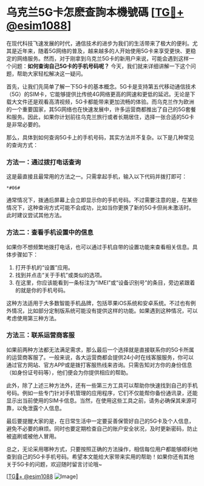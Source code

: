 # 乌克兰5G卡怎麽查詢本機號碼 [[TG💪+ @esim1088](https://t.me/s/esim1088)]

在现代科技飞速发展的时代，通信技术的进步为我们的生活带来了极大的便利。尤其是近年来，随着5G网络的普及，越来越多的人开始使用5G卡来享受更快、更稳定的网络服务。然而，对于刚拿到乌克兰5G卡的新用户来说，可能会遇到这样一个问题：**如何查询自己5G卡的手机号码呢？** 今天，我们就来详细讲解一下这个问题，帮助大家轻松解决这一疑问。

首先，让我们先简单了解一下5G卡的基本概念。5G卡是支持第五代移动通信技术（5G）的SIM卡，它能够提供比传统4G网络更高的网速和更低的延迟。无论是下载大文件还是观看高清视频，5G卡都能带来更加流畅的体验。而乌克兰作为欧洲的一个重要国家，其5G网络也在快速发展中，许多运营商都推出了自己的5G套餐和服务。因此，如果你计划前往乌克兰旅行或者长期居住，选择一张合适的5G卡是非常必要的。

那么，具体到如何查询5G卡上的手机号码，其实方法并不复杂。以下是几种常见的查询方式：

### 方法一：通过拨打电话查询

这是最直接且最常用的方法之一。只需拿起手机，输入以下代码并拨打即可：

```
*#06#
```

通常情况下，拨通后屏幕上会立即显示你的手机号码。不过需要注意的是，在某些情况下，这种查询方式可能不会成功，比如当你更换了新的5G卡但尚未激活时。此时建议尝试其他方法。

### 方法二：查看手机设置中的信息

如果你不想频繁地拨打电话，也可以通过手机自带的设置功能来查看相关信息。具体步骤如下：

1. 打开手机的“设置”应用。
2. 找到并点击“关于手机”或类似的选项。
3. 在这里，你应该能看到一条标注为“IMEI”或“设备识别号”的条目，旁边紧跟着的就是你的手机号码。

这种方法适用于大多数智能手机品牌，包括苹果iOS系统和安卓系统。不过也有例外情况，比如部分定制版系统可能没有提供这样的功能。如果遇到这种情况，可以考虑使用第三种方法。

### 方法三：联系运营商客服

如果前两种方法都无法满足需求，那么最后一个选择就是直接联系你的5G卡所属的运营商客服了。一般来说，各大运营商都会提供24小时在线客服服务，你可以通过官方网站、官方APP或是拨打客服热线来咨询。只需告知对方你的身份信息（如身份证号码等），他们便会为你提供相应的帮助。

此外，除了上述三种方法外，还有一些第三方工具可以帮助你快速找到自己的手机号码。例如一些专门针对手机管理的应用程序，它们不仅能帮你备份通讯录，还能显示出当前使用的SIM卡信息。当然，在使用这些工具之前，请务必确保其来源可靠，以免泄露个人信息。

最后要提醒大家的是，在日常生活中一定要妥善保管好自己的5G卡及个人信息，避免不必要的麻烦。同时也要定期检查自己的账户安全状况，及时更新密码，防止被盗刷或被他人冒用。

总之，无论采用哪种方式，只要按照正确的方法操作，相信每位用户都能够顺利地查到自己的5G卡手机号码。希望本文能给大家带来实用的帮助！如果你还有其他关于5G卡的问题，欢迎随时留言讨论哦~

[[TG💪+ @esim1088](https://t.me/s/esim1088) ![Image](https://i.postimg.cc/4NQfJmqS/Snipaste-2025-05-13-00-14-12.png)]